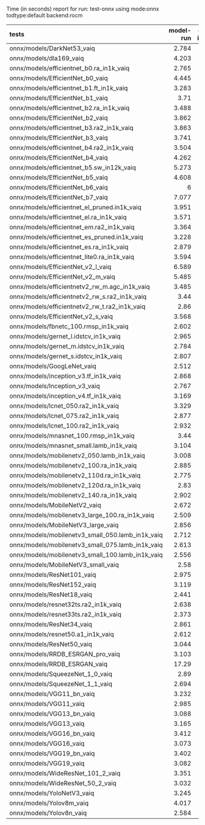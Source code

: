 Time (in seconds) report for run: test-onnx using mode:onnx todtype:default backend:rocm

| tests                                            |   model-run |   onnx-import |   torch-mlir |   iree-compile |   inference |
|:-------------------------------------------------|------------:|--------------:|-------------:|---------------:|------------:|
| onnx/models/DarkNet53_vaiq                       |       2.784 |         1.253 |            0 |          8.01  |       1.091 |
| onnx/models/dla169_vaiq                          |       4.203 |         0.865 |            0 |         15.722 |       1.057 |
| onnx/models/efficientnet_b0.ra_in1k_vaiq         |       2.765 |         0.412 |            0 |          6.54  |       0     |
| onnx/models/EfficientNet_b0_vaiq                 |       4.445 |         0.698 |            0 |         16.34  |       1.229 |
| onnx/models/efficientnet_b1.ft_in1k_vaiq         |       3.283 |         0     |            0 |          0     |       0     |
| onnx/models/EfficientNet_b1_vaiq                 |       3.71  |         0.75  |            0 |         19.473 |       0     |
| onnx/models/efficientnet_b2.ra_in1k_vaiq         |       3.488 |         0     |            0 |          0     |       0     |
| onnx/models/EfficientNet_b2_vaiq                 |       3.862 |         0.842 |            0 |         19.101 |       0     |
| onnx/models/efficientnet_b3.ra2_in1k_vaiq        |       3.863 |         0     |            0 |          0     |       0     |
| onnx/models/EfficientNet_b3_vaiq                 |       3.741 |         0.996 |            0 |         25.729 |       1.234 |
| onnx/models/efficientnet_b4.ra2_in1k_vaiq        |       3.504 |         0     |            0 |          0     |       0     |
| onnx/models/EfficientNet_b4_vaiq                 |       4.262 |         1.418 |            0 |         27.305 |       0     |
| onnx/models/efficientnet_b5.sw_in12k_vaiq        |       5.273 |         4.058 |            0 |         29.287 |       0     |
| onnx/models/EfficientNet_b5_vaiq                 |       4.608 |         1.849 |            0 |         37.952 |       1.401 |
| onnx/models/EfficientNet_b6_vaiq                 |       6     |         2.798 |            0 |         37.744 |       1.379 |
| onnx/models/EfficientNet_b7_vaiq                 |       7.077 |         3.497 |            0 |         43.888 |       1.46  |
| onnx/models/efficientnet_el_pruned.in1k_vaiq     |       3.951 |         0.43  |            0 |          7.073 |       1.14  |
| onnx/models/efficientnet_el.ra_in1k_vaiq         |       3.571 |         0.441 |            0 |          7.584 |       1.17  |
| onnx/models/efficientnet_em.ra2_in1k_vaiq        |       3.364 |         0.397 |            0 |          5.83  |       0     |
| onnx/models/efficientnet_es_pruned.in1k_vaiq     |       3.228 |         0.403 |            0 |          4.607 |       0     |
| onnx/models/efficientnet_es.ra_in1k_vaiq         |       2.879 |         0.398 |            0 |          7.381 |       0     |
| onnx/models/efficientnet_lite0.ra_in1k_vaiq      |       3.594 |         0.351 |            0 |          6.392 |       1.11  |
| onnx/models/EfficientNet_v2_l_vaiq               |       6.589 |         5.661 |            0 |         48.789 |       0     |
| onnx/models/EfficientNet_v2_m_vaiq               |       5.485 |         2.952 |            0 |         35.842 |       0     |
| onnx/models/efficientnetv2_rw_m.agc_in1k_vaiq    |       3.485 |         0     |            0 |          0     |       0     |
| onnx/models/efficientnetv2_rw_s.ra2_in1k_vaiq    |       3.44  |         0     |            0 |          0     |       0     |
| onnx/models/efficientnetv2_rw_t.ra2_in1k_vaiq    |       2.86  |         0.602 |            0 |         11.456 |       0     |
| onnx/models/EfficientNet_v2_s_vaiq               |       3.568 |         1.049 |            0 |         19.62  |       0     |
| onnx/models/fbnetc_100.rmsp_in1k_vaiq            |       2.602 |         0.327 |            0 |          7.11  |       1.051 |
| onnx/models/gernet_l.idstcv_in1k_vaiq            |       2.965 |         0.489 |            0 |          4.307 |       0     |
| onnx/models/gernet_m.idstcv_in1k_vaiq            |       2.784 |         0.394 |            0 |          5.357 |       1.038 |
| onnx/models/gernet_s.idstcv_in1k_vaiq            |       2.807 |         0.321 |            0 |          4.573 |       1.136 |
| onnx/models/GoogLeNet_vaiq                       |       2.512 |         0.488 |            0 |         13.726 |       1.049 |
| onnx/models/inception_v3.tf_in1k_vaiq            |       2.868 |         1.143 |            0 |         15.032 |       1.128 |
| onnx/models/Inception_v3_vaiq                    |       2.767 |         0.924 |            0 |         16.073 |       1.159 |
| onnx/models/inception_v4.tf_in1k_vaiq            |       3.169 |         1.931 |            0 |         19.844 |       1.237 |
| onnx/models/lcnet_050.ra2_in1k_vaiq              |       3.329 |         0.323 |            0 |          3.846 |       1.067 |
| onnx/models/lcnet_075.ra2_in1k_vaiq              |       2.877 |         0.306 |            0 |          4.468 |       1.162 |
| onnx/models/lcnet_100.ra2_in1k_vaiq              |       2.932 |         0.277 |            0 |          4.567 |       1.14  |
| onnx/models/mnasnet_100.rmsp_in1k_vaiq           |       3.44  |         0.443 |            0 |          6.118 |       1.092 |
| onnx/models/mnasnet_small.lamb_in1k_vaiq         |       3.104 |         0.339 |            0 |          5.274 |       0     |
| onnx/models/mobilenetv2_050.lamb_in1k_vaiq       |       3.008 |         0.288 |            0 |          4.496 |       0     |
| onnx/models/mobilenetv2_100.ra_in1k_vaiq         |       2.885 |         0.4   |            0 |          5.626 |       1.051 |
| onnx/models/mobilenetv2_110d.ra_in1k_vaiq        |       2.775 |         0.345 |            0 |          7.492 |       1.078 |
| onnx/models/mobilenetv2_120d.ra_in1k_vaiq        |       2.83  |         0.418 |            0 |          7.582 |       1.145 |
| onnx/models/mobilenetv2_140.ra_in1k_vaiq         |       2.902 |         0.324 |            0 |          4.746 |       0     |
| onnx/models/MobileNetV2_vaiq                     |       2.672 |         0.341 |            0 |          9.57  |       1.028 |
| onnx/models/mobilenetv3_large_100.ra_in1k_vaiq   |       2.509 |         0.361 |            0 |          6.308 |       0     |
| onnx/models/MobileNetV3_large_vaiq               |       2.856 |         0.409 |            0 |         16.36  |       1.049 |
| onnx/models/mobilenetv3_small_050.lamb_in1k_vaiq |       2.712 |         0.294 |            0 |          4.808 |       0     |
| onnx/models/mobilenetv3_small_075.lamb_in1k_vaiq |       2.613 |         0.39  |            0 |          5.189 |       0     |
| onnx/models/mobilenetv3_small_100.lamb_in1k_vaiq |       2.556 |         0.323 |            0 |          4.663 |       0     |
| onnx/models/MobileNetV3_small_vaiq               |       2.58  |         0.342 |            0 |         13.05  |       1.06  |
| onnx/models/ResNet101_vaiq                       |       2.975 |         1.452 |            0 |         12.189 |       1.012 |
| onnx/models/ResNet152_vaiq                       |       3.119 |         1.961 |            0 |         17.134 |       1.051 |
| onnx/models/ResNet18_vaiq                        |       2.441 |         0.583 |            0 |          3.638 |       1.067 |
| onnx/models/resnet32ts.ra2_in1k_vaiq             |       2.638 |         0     |            0 |          0     |       0     |
| onnx/models/resnet33ts.ra2_in1k_vaiq             |       2.373 |         0     |            0 |          0     |       0     |
| onnx/models/ResNet34_vaiq                        |       2.861 |         0.793 |            0 |          5.283 |       1.011 |
| onnx/models/resnet50.a1_in1k_vaiq                |       2.612 |         0.957 |            0 |          9.434 |       1.027 |
| onnx/models/ResNet50_vaiq                        |       3.044 |         1.033 |            0 |          8.936 |       1.048 |
| onnx/models/RRDB_ESRGAN_pro_vaiq                 |       3.103 |         0     |            0 |          0     |       0     |
| onnx/models/RRDB_ESRGAN_vaiq                     |      17.29  |         2.77  |            0 |         33.644 |      48.43  |
| onnx/models/SqueezeNet_1_0_vaiq                  |       2.89  |         0.251 |            0 |          5.073 |       1.021 |
| onnx/models/SqueezeNet_1_1_vaiq                  |       2.694 |         0.298 |            0 |          5.171 |       1.07  |
| onnx/models/VGG11_bn_vaiq                        |       3.232 |         3.044 |            0 |          5.382 |       1.016 |
| onnx/models/VGG11_vaiq                           |       2.985 |         3.067 |            0 |          5.51  |       1.139 |
| onnx/models/VGG13_bn_vaiq                        |       3.088 |         2.952 |            0 |          5.522 |       1.003 |
| onnx/models/VGG13_vaiq                           |       3.165 |         3.28  |            0 |          5.279 |       1.069 |
| onnx/models/VGG16_bn_vaiq                        |       3.412 |         3.451 |            0 |          5.738 |       1.008 |
| onnx/models/VGG16_vaiq                           |       3.073 |         3.497 |            0 |          5.996 |       1.065 |
| onnx/models/VGG19_bn_vaiq                        |       3.402 |         3.594 |            0 |          6.129 |       1.182 |
| onnx/models/VGG19_vaiq                           |       3.082 |         3.503 |            0 |          6.144 |       1.106 |
| onnx/models/WideResNet_101_2_vaiq                |       3.351 |         3.411 |            0 |         14.003 |       1.117 |
| onnx/models/WideResNet_50_2_vaiq                 |       3.032 |         1.891 |            0 |          9.913 |       1.012 |
| onnx/models/YoloNetV3_vaiq                       |       3.245 |         2.136 |            0 |         12.61  |       8.277 |
| onnx/models/Yolov8m_vaiq                         |       4.017 |         1.347 |            0 |       2908.74  |       1.105 |
| onnx/models/Yolov8n_vaiq                         |       2.584 |         0.479 |            0 |       2899.24  |       1.066 |
